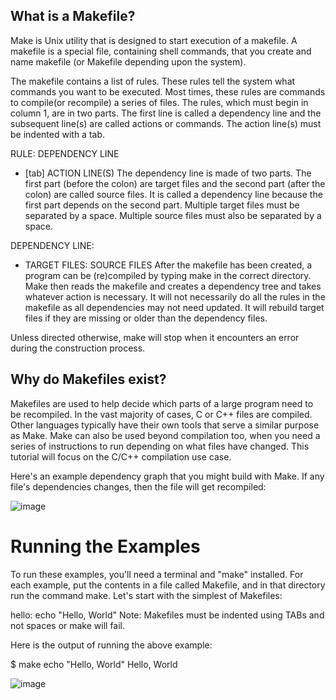 ## What is a Makefile?
Make is Unix utility that is designed to start execution of a makefile. A makefile is a special file, containing shell commands, that you create and name makefile (or Makefile depending upon the system). 

The makefile contains a list of rules. These rules tell the system what commands you want to be executed. Most times, these rules are commands to compile(or recompile) a series of files. The rules, which must begin in column 1, are in two parts. The first line is called a dependency line and the subsequent line(s) are called actions or commands. The action line(s) must be indented with a tab.


RULE:	DEPENDENCY LINE
- [tab] ACTION LINE(S)
The dependency line is made of two parts. The first part (before the colon) are target files and the second part (after the colon) are called source files. It is called a dependency line because the first part depends on the second part. Multiple target files must be separated by a space. Multiple source files must also be separated by a space.

DEPENDENCY LINE:					
- TARGET FILES:	SOURCE FILES
After the makefile has been created, a program can be (re)compiled by typing make in the correct directory. Make then reads the makefile and creates a dependency tree and takes whatever action is necessary. It will not necessarily do all the rules in the makefile as all dependencies may not need updated. It will rebuild target files if they are missing or older than the dependency files.

Unless directed otherwise, make will stop when it encounters an error during the construction process.

## Why do Makefiles exist?
Makefiles are used to help decide which parts of a large program need to be recompiled. In the vast majority of cases, C or C++ files are compiled. Other languages typically have their own tools that serve a similar purpose as Make. Make can also be used beyond compilation too, when you need a series of instructions to run depending on what files have changed. This tutorial will focus on the C/C++ compilation use case.

Here's an example dependency graph that you might build with Make. If any file's dependencies changes, then the file will get recompiled:

![image](https://user-images.githubusercontent.com/105078661/221159501-0d913895-72f3-4631-8dfa-58580b7c4502.png)

# Running the Examples
To run these examples, you'll need a terminal and "make" installed. For each example, put the contents in a file called Makefile, and in that directory run the command make. Let's start with the simplest of Makefiles:

hello:
	echo "Hello, World"
Note: Makefiles must be indented using TABs and not spaces or make will fail.

Here is the output of running the above example:

$ make
echo "Hello, World"
Hello, World

![image](https://user-images.githubusercontent.com/105078661/221160868-4cac844e-fafc-4ac6-8c02-69b034c86582.png)
